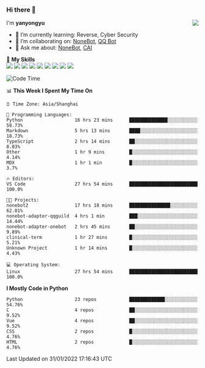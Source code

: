 ### Hi there 👋

<a href="#">
  <img align="right" src="https://github-readme-stats.vercel.app/api?username=yanyongyu&count_private=true&show_icons=true&bg_color=15,f2f7fd,E0EAFC" />
</a>

I'm **yanyongyu**

- 🌱 I’m currently learning: Reverse, Cyber Security
- 👯 I’m collaborating on: [NoneBot](https://github.com/nonebot), [QQ Bot](https://github.com/Mrs4s/go-cqhttp)
- 💬 Ask me about: [NoneBot](https://github.com/nonebot), [CAI](https://github.com/cscs181/CAI)

🌟 **My Skills**  
![](https://img.shields.io/badge/-Python-3e74a2?style=flat-square&logo=Python&logoColor=fff)
![](https://img.shields.io/badge/-Node.js-339933?style=flat-square&logo=Node.js&logoColor=fff)
![](https://img.shields.io/badge/-Vue-4fc08d?style=flat-square&logo=Vue.js&logoColor=fff)
![](https://img.shields.io/badge/-React-2d98ce?style=flat-square&logo=React&logoColor=fff)
![](https://img.shields.io/badge/-Docker-2496ED?style=flat-square&logo=Docker&logoColor=fff)
![](https://img.shields.io/badge/-Linux-000000?style=flat-square&logo=Linux&logoColor=fff)
![](https://img.shields.io/badge/-MySQL-4479A1?style=flat-square&logo=MySQL&logoColor=fff)
![](https://img.shields.io/badge/-Redis-DC382D?style=flat-square&logo=Redis&logoColor=fff)
![](https://img.shields.io/badge/-MongoDB-47A248?style=flat-square&logo=MongoDB&logoColor=fff)

<!--START_SECTION:waka-->
![Code Time](http://img.shields.io/badge/Code%20Time-2%2C083%20hrs%2012%20mins-blue)

📊 **This Week I Spent My Time On** 

```text
⌚︎ Time Zone: Asia/Shanghai

💬 Programming Languages: 
Python                   16 hrs 23 mins      ██████████████░░░░░░░░░░░   58.73% 
Markdown                 5 hrs 13 mins       ████░░░░░░░░░░░░░░░░░░░░░   18.73% 
TypeScript               2 hrs 14 mins       ██░░░░░░░░░░░░░░░░░░░░░░░   8.03% 
Other                    1 hr 9 mins         █░░░░░░░░░░░░░░░░░░░░░░░░   4.14% 
MDX                      1 hr 1 min          █░░░░░░░░░░░░░░░░░░░░░░░░   3.7%

🔥 Editors: 
VS Code                  27 hrs 54 mins      █████████████████████████   100.0%

🐱‍💻 Projects: 
nonebot2                 17 hrs 18 mins      ███████████████░░░░░░░░░░   62.01% 
nonebot-adapter-qqguild  4 hrs 1 min         ███░░░░░░░░░░░░░░░░░░░░░░   14.44% 
nonebot-adapter-onebot   2 hrs 45 mins       ██░░░░░░░░░░░░░░░░░░░░░░░   9.89% 
clinical-term            1 hr 27 mins        █░░░░░░░░░░░░░░░░░░░░░░░░   5.21% 
Unknown Project          1 hr 14 mins        █░░░░░░░░░░░░░░░░░░░░░░░░   4.43%

💻 Operating System: 
Linux                    27 hrs 54 mins      █████████████████████████   100.0%

```

**I Mostly Code in Python** 

```text
Python                   23 repos            █████████████░░░░░░░░░░░░   54.76% 
C                        4 repos             ██░░░░░░░░░░░░░░░░░░░░░░░   9.52% 
Vue                      4 repos             ██░░░░░░░░░░░░░░░░░░░░░░░   9.52% 
CSS                      2 repos             █░░░░░░░░░░░░░░░░░░░░░░░░   4.76% 
HTML                     2 repos             █░░░░░░░░░░░░░░░░░░░░░░░░   4.76%

```



 Last Updated on 31/01/2022 17:16:43 UTC
<!--END_SECTION:waka-->

